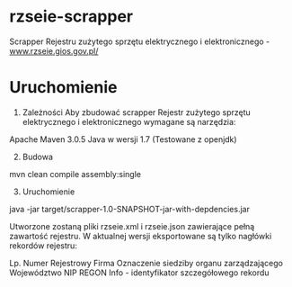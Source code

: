 rzseie-scrapper
===============

 Scrapper Rejestru zużytego sprzętu elektrycznego i elektronicznego - www.rzseie.gios.gov.pl/

Uruchomienie
===============

1. Zależności
Aby zbudować scrapper Rejestr zużytego sprzętu elektrycznego i elektronicznego wymagane są narzędzia:

Apache Maven 3.0.5
Java w wersji 1.7 (Testowane z openjdk)

2. Budowa

mvn clean compile assembly:single

3. Uruchomienie

java -jar target/scrapper-1.0-SNAPSHOT-jar-with-depdencies.jar 

Utworzone zostaną pliki rzseie.xml i rzseie.json zawierające pełną zawartość rejestru. W aktualnej wersji eksportowane są tylko nagłówki rekordów rejestru:

Lp.
Numer Rejestrowy
Firma 
Oznaczenie siedziby organu zarządzającego
Województwo
NIP
REGON
Info - identyfikator szczegółowego rekordu

